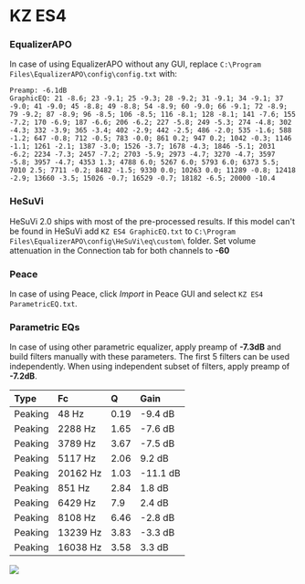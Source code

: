 # KZ ES4

### EqualizerAPO
In case of using EqualizerAPO without any GUI, replace `C:\Program Files\EqualizerAPO\config\config.txt`
with:
```
Preamp: -6.1dB
GraphicEQ: 21 -8.6; 23 -9.1; 25 -9.3; 28 -9.2; 31 -9.1; 34 -9.1; 37 -9.0; 41 -9.0; 45 -8.8; 49 -8.8; 54 -8.9; 60 -9.0; 66 -9.1; 72 -8.9; 79 -9.2; 87 -8.9; 96 -8.5; 106 -8.5; 116 -8.1; 128 -8.1; 141 -7.6; 155 -7.2; 170 -6.9; 187 -6.6; 206 -6.2; 227 -5.8; 249 -5.3; 274 -4.8; 302 -4.3; 332 -3.9; 365 -3.4; 402 -2.9; 442 -2.5; 486 -2.0; 535 -1.6; 588 -1.2; 647 -0.8; 712 -0.5; 783 -0.0; 861 0.2; 947 0.2; 1042 -0.3; 1146 -1.1; 1261 -2.1; 1387 -3.0; 1526 -3.7; 1678 -4.3; 1846 -5.1; 2031 -6.2; 2234 -7.3; 2457 -7.2; 2703 -5.9; 2973 -4.7; 3270 -4.7; 3597 -5.8; 3957 -4.7; 4353 1.3; 4788 6.0; 5267 6.0; 5793 6.0; 6373 5.5; 7010 2.5; 7711 -0.2; 8482 -1.5; 9330 0.0; 10263 0.0; 11289 -0.8; 12418 -2.9; 13660 -3.5; 15026 -0.7; 16529 -0.7; 18182 -6.5; 20000 -10.4
```

### HeSuVi
HeSuVi 2.0 ships with most of the pre-processed results. If this model can't be found in HeSuVi add
`KZ ES4 GraphicEQ.txt` to `C:\Program Files\EqualizerAPO\config\HeSuVi\eq\custom\` folder.
Set volume attenuation in the Connection tab for both channels to **-60**

### Peace
In case of using Peace, click *Import* in Peace GUI and select `KZ ES4 ParametricEQ.txt`.

### Parametric EQs
In case of using other parametric equalizer, apply preamp of **-7.3dB** and build filters manually
with these parameters. The first 5 filters can be used independently.
When using independent subset of filters, apply preamp of **-7.2dB**.

| Type    | Fc       |    Q | Gain     |
|:--------|:---------|:-----|:---------|
| Peaking | 48 Hz    | 0.19 | -9.4 dB  |
| Peaking | 2288 Hz  | 1.65 | -7.6 dB  |
| Peaking | 3789 Hz  | 3.67 | -7.5 dB  |
| Peaking | 5117 Hz  | 2.06 | 9.2 dB   |
| Peaking | 20162 Hz | 1.03 | -11.1 dB |
| Peaking | 851 Hz   | 2.84 | 1.8 dB   |
| Peaking | 6429 Hz  | 7.9  | 2.4 dB   |
| Peaking | 8108 Hz  | 6.46 | -2.8 dB  |
| Peaking | 13239 Hz | 3.83 | -3.3 dB  |
| Peaking | 16038 Hz | 3.58 | 3.3 dB   |

![](https://raw.githubusercontent.com/jaakkopasanen/AutoEq/master/results/oratory1990/usound/KZ%20ES4/KZ%20ES4.png)